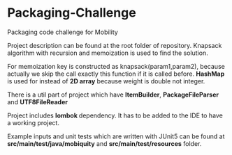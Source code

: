 # Packaging-Challenge
Packaging code challenge for Mobility

Project description can be found at the root folder of repository. Knapsack algorithm with
recursion and memoization is used to find the solution.

For memoization key is constructed as
knapsack(param1,param2), because actually we skip the call exactly this function if it is called
before. <b>HashMap</b> is used for instead of <b>2D array</b> because weight is double not integer.

There is a util part of project which have <b>ItemBuilder</b>, <b>PackageFileParser</b> and <b>UTF8FileReader</b>


Project includes <b> lombok </b> dependency. It has to be added to the IDE to have a working project.

Example inputs and unit tests which are written with JUnit5 can be found at <b>src/main/test/java/mobiquity</b>
and <b>src/main/test/resources</b> folder.
